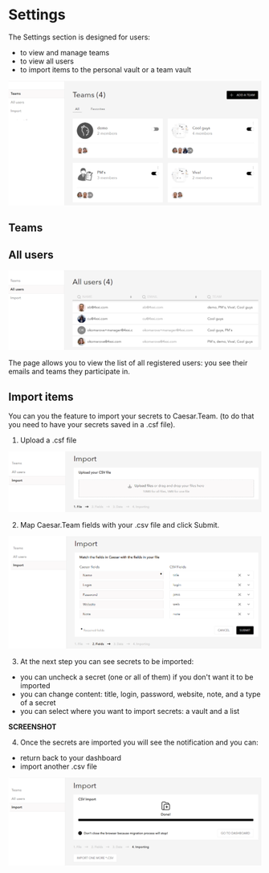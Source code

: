 # Settings

The Settings section is designed for users:

* to view and manage teams
* to view all users
* to import items to the personal vault or a team vault

![](../.gitbook/assets/image%20%2862%29.png)

## Teams

## All users

![](../.gitbook/assets/image%20%2867%29.png)

The page allows you to view the list of all registered users: you see their emails and teams they participate in.

## Import items

You can you the feature to import your secrets to Caesar.Team. \(to do that you need to have your secrets saved in a .csf file\).

1. Upload a .csf file

![](../.gitbook/assets/image%20%2872%29.png)

2. Map Caesar.Team fields with your .csv file and click Submit.

![](../.gitbook/assets/image%20%2870%29.png)

3. At the next step you can see secrets to be imported:

* you can uncheck a secret \(one or all of them\) if you don't want it to be imported
* you can change content: title, login, password, website, note, and a type of a secret
* you can select where you want to import secrets: a vault and a list

**SCREENSHOT**

4. Once the secrets are imported you will see the notification and you can:

* return back to your dashboard
* import another .csv file

![](../.gitbook/assets/image%20%2869%29.png)

